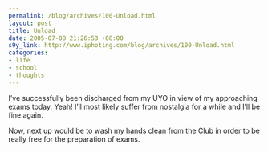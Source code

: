 ```yaml
--- 
permalink: /blog/archives/100-Unload.html
layout: post
title: Unload
date: 2005-07-08 21:26:53 +08:00
s9y_link: http://www.iphoting.com/blog/archives/100-Unload.html
categories: 
- life
- school
- thoughts
---
```

<p class="whiteline"><p>I&#8217;ve successfully been discharged from my UYO in view of my approaching exams today. Yeah! I&#8217;ll most likely suffer from nostalgia for a while and I&#8217;ll be fine again.</p>
</p><p class="break"><p>Now, next up would be to wash my hands clean from the Club in order to be really free for the preparation of exams.</p></p>
